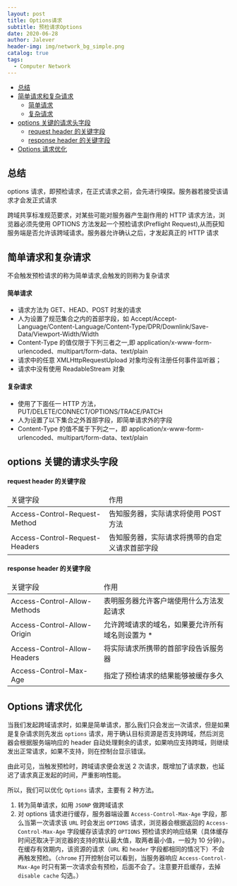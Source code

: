 ```yaml
---
layout: post
title: Options请求
subtitle: 预检请求Options
date: 2020-06-28
author: Jalever
header-img: img/network_bg_simple.png
catalog: true
tags:
  - Computer Network
---
```


- [总结](#总结)
- [简单请求和复杂请求](#简单请求和复杂请求)
    - [简单请求](#简单请求)
    - [复杂请求](#复杂请求)
- [options 关键的请求头字段](#options-关键的请求头字段)
    - [request header 的关键字段](#request-header-的关键字段)
    - [response header 的关键字段](#response-header-的关键字段)
- [Options 请求优化](#options-请求优化)

## 总结

options 请求，即预检请求，在正式请求之前，会先进行嗅探。服务器若接受该请求才会发正式请求

跨域共享标准规范要求，对某些可能对服务器产生副作用的 HTTP 请求方法，浏览器必须先使用 OPTIONS 方法发起一个预检请求(Preflight Request),从而获知服务端是否允许该跨域请求。服务器允许确认之后，才发起真正的 HTTP 请求

## 简单请求和复杂请求

不会触发预检请求的称为简单请求,会触发的则称为复杂请求

#### 简单请求

- 请求方法为 GET、HEAD、POST 时发的请求
- 人为设置了规范集合之内的首部字段，如 Accept/Accept-Language/Content-Language/Content-Type/DPR/Downlink/Save-Data/Viewport-Width/Width
- Content-Type 的值仅限于下列三者之一,即 application/x-www-form-urlencoded、multipart/form-data、text/plain
- 请求中的任意 XMLHttpRequestUpload 对象均没有注册任何事件监听器；
- 请求中没有使用 ReadableStream 对象

#### 复杂请求

- 使用了下面任一 HTTP 方法，PUT/DELETE/CONNECT/OPTIONS/TRACE/PATCH
- 人为设置了以下集合之外首部字段，即简单请求外的字段
- Content-Type 的值不属于下列之一，即 application/x-www-form-urlencoded、multipart/form-data、text/plain

## options 关键的请求头字段

#### request header 的关键字段

<table>
    <thead>
        <tr>
            <td>关键字段</td>
            <td>作用</td>
        </tr>
    </thead>
    <tbody>
        <tr>
            <td>Access-Control-Request-Method</td>
            <td>告知服务器，实际请求将使用 POST 方法</td>
        </tr>
        <tr>
            <td>Access-Control-Request-Headers</td>
            <td>告知服务器，实际请求将携带的自定义请求首部字段</td>
        </tr>
    </tbody>
</table>

#### response header 的关键字段

<table>
    <thead>
        <tr>
            <td>关键字段</td>
            <td>作用</td>
        </tr>
    </thead>
    <tbody>
        <tr>
            <td>Access-Control-Allow-Methods</td>
            <td>表明服务器允许客户端使用什么方法发起请求</td>
        </tr>
        <tr>
            <td>Access-Control-Allow-Origin</td>
            <td>允许跨域请求的域名，如果要允许所有域名则设置为 *</td>
        </tr>
        <tr>
            <td>Access-Control-Allow-Headers</td>
            <td>将实际请求所携带的首部字段告诉服务器</td>
        </tr>
        <tr>
            <td>Access-Control-Max-Age</td>
            <td>指定了预检请求的结果能够被缓存多久</td>
        </tr>
    </tbody>
</table>

## Options 请求优化

当我们发起跨域请求时，如果是简单请求，那么我们只会发出一次请求，但是如果是复杂请求则先发出 `options` 请求，用于确认目标资源是否支持跨域，然后浏览器会根据服务端响应的 header 自动处理剩余的请求，如果响应支持跨域，则继续发出正常请求，如果不支持，则在控制台显示错误。

由此可见，当触发预检时，跨域请求便会发送 2 次请求，既增加了请求数，也延迟了请求真正发起的时间，严重影响性能。

所以，我们可以优化 `Options` 请求，主要有 2 种方法。

1. 转为简单请求，如用 `JSONP` 做跨域请求
2. 对 options 请求进行缓存，服务器端设置 `Access-Control-Max-Age` 字段，那么当第一次请求该 `URL` 时会发出 `OPTIONS` 请求，浏览器会根据返回的 `Access-Control-Max-Age` 字段缓存该请求的 `OPTIONS` 预检请求的响应结果（具体缓存时间还取决于浏览器的支持的默认最大值，取两者最小值，一般为 10 分钟）。在缓存有效期内，该资源的请求（`URL` 和 `header` 字段都相同的情况下）不会再触发预检。（`chrome` 打开控制台可以看到，当服务器响应 `Access-Control-Max-Age` 时只有第一次请求会有预检，后面不会了。注意要开启缓存，去掉 `disable cache` 勾选。）
